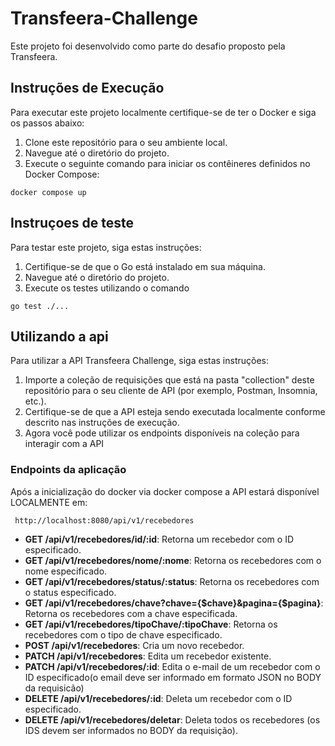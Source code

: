 # Transfeera-Challenge

Este projeto foi desenvolvido como parte do desafio proposto pela Transfeera.

## Instruções de Execução

Para executar este projeto localmente certifique-se de ter o Docker e siga os passos abaixo:

1. Clone este repositório para o seu ambiente local.
2. Navegue até o diretório do projeto.
3. Execute o seguinte comando para iniciar os contêineres definidos no Docker Compose:
```
docker compose up
```

## Instruçoes de teste

Para testar este projeto, siga estas instruções:
1. Certifique-se de que o Go está instalado em sua máquina.
2. Navegue até o diretório do projeto.
3. Execute os testes utilizando o comando
```
go test ./...
```

## Utilizando a api

Para utilizar a API Transfeera Challenge, siga estas instruções:

1. Importe a coleção de requisições que está na pasta "collection" deste repositório para o seu cliente de API (por exemplo, Postman, Insomnia, etc.).
2. Certifique-se de que a API esteja sendo executada localmente conforme descrito nas instruções de execução.
2. Agora você pode utilizar os endpoints disponíveis na coleção para interagir com a API

### Endpoints da aplicação
Após a inicialização do docker via docker compose a API estará disponível LOCALMENTE em:
```
 http://localhost:8080/api/v1/recebedores
```
- **GET /api/v1/recebedores/id/:id**: Retorna um recebedor com o ID especificado.
- **GET /api/v1/recebedores/nome/:nome**: Retorna os recebedores com o nome especificado.
- **GET /api/v1/recebedores/status/:status**: Retorna os recebedores com o status especificado.
- **GET /api/v1/recebedores/chave?chave={$chave}&pagina={$pagina}**: Retorna os recebedores com a chave especificada.
- **GET /api/v1/recebedores/tipoChave/:tipoChave**: Retorna os recebedores com o tipo de chave especificado.
- **POST /api/v1/recebedores**: Cria um novo recebedor.
- **PATCH /api/v1/recebedores**: Edita um recebedor existente.
- **PATCH /api/v1/recebedores/:id**: Edita o e-mail de um recebedor com o ID especificado(o email deve ser informado em formato JSON no BODY da requisicão)
- **DELETE /api/v1/recebedores/:id**: Deleta um recebedor com o ID especificado.
- **DELETE /api/v1/recebedores/deletar**: Deleta todos os recebedores (os IDS devem  ser informados no BODY da requisição).


